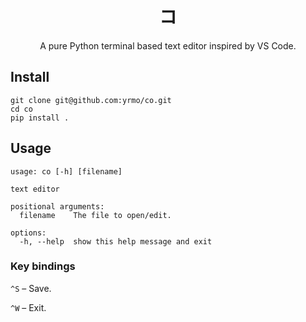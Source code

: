 <div align="center">
<h1>
    <div>コ</div>
</h1>

A pure Python terminal based text editor inspired by VS Code. 

</div>

## Install

```
git clone git@github.com:yrmo/co.git
cd co
pip install .
```

## Usage

```
usage: co [-h] [filename]

text editor

positional arguments:
  filename    The file to open/edit.

options:
  -h, --help  show this help message and exit
```

### Key bindings

<!-- `^A` – Go to start of line. -->

<!-- `^E` – Go to end of line. -->

<!-- `^K` – Delete from cursor to end of line. -->

`^S` – Save.

`^W` – Exit.
